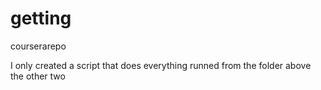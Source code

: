getting
=======

courserarepo

I only created a script that does everything runned from the folder above the other two
